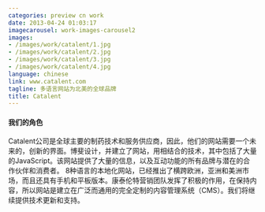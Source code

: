 ```yaml
---
categories: preview cn work
date: 2013-04-24 01:03:17
imagecarousel: work-images-carousel2
images:
- /images/work/catalent/1.jpg
- /images/work/catalent/2.jpg
- /images/work/catalent/3.jpg
- /images/work/catalent/4.jpg
language: chinese
link: www.catalent.com
tagline: 多语言网站为北美的全球品牌
title: Catalent
---
```


#### 我们的角色
Catalent公司是全球主要的制药技术和服务供应商，因此，他们的网站需要一个未来的，创新的界面。博斐设计，并建立了网站，用相结合的技术，其中包括了大量的JavaScript。该网站提供了大量的信息，以及互动功能的所有品牌与潜在的合作伙伴和消费者。 8种语言的本地化网站，已经推出了横跨欧洲，亚洲和美洲市场，而且还具有手机和平板版本。康泰伦特营销团队发挥了积极的作用，在保持内容，所以网站是建立在广泛而通用的完全定制的内容管理系统（CMS）。我们将继续提供技术更新和支持。